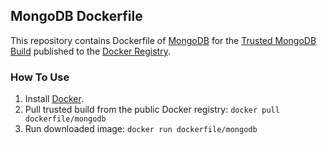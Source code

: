 ## MongoDB Dockerfile

This repository contains Dockerfile of [MongoDB](http://www.mongodb.org/) for the [Trusted MongoDB Build](https://index.docker.io/u/dockerfile/mongodb/) published to the [Docker Registry](https://index.docker.io/).

### How To Use

1. Install [Docker](https://www.docker.io/).
2. Pull trusted build from the public Docker registry: `docker pull dockerfile/mongodb`
3. Run downloaded image: `docker run dockerfile/mongodb`
